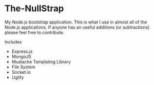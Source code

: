 The-NullStrap
=============

My Node.js bootstrap application. This is what I use in almost all of the Node.js applications. If anyone has an useful additions (or subtractions) please feel free to contribute.

Includes
<ul>
<li>Express.js</li>
<li>MongoJS</li>
<li>Mustache Templating Library</li>
<li>File System</li>
<li>Socket.io</li>
<li>Uglify</li>
</ul>